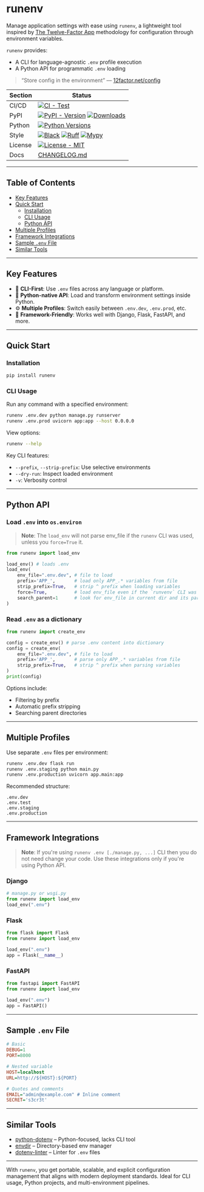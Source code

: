 # runenv

Manage application settings with ease using `runenv`, a lightweight tool inspired by [The Twelve-Factor App](https://12factor.net/config) methodology for configuration through environment variables.

`runenv` provides:
- A CLI for language-agnostic `.env` profile execution
- A Python API for programmatic `.env` loading

> “Store config in the environment” — [12factor.net/config](https://12factor.net/config)

| Section  | Status |
|----------|--------|
| CI/CD    | [![CI - Test](https://github.com/onjin/runenv/actions/workflows/test.yml/badge.svg)](https://github.com/onjin/runenv/actions/workflows/test.yml) |
| PyPI     | [![PyPI - Version](https://img.shields.io/pypi/v/runenv.svg?logo=pypi&label=PyPI)](https://pypi.org/project/runenv/) [![Downloads](https://img.shields.io/pypi/dm/runenv.svg?color=blue)](https://pypi.org/project/runenv/) |
| Python   | [![Python Versions](https://img.shields.io/pypi/pyversions/runenv.svg?logo=python&label=Python)](https://pypi.org/project/runenv/) |
| Style    | [![Black](https://img.shields.io/badge/code%20style-black-000000.svg)](https://github.com/psf/black) [![Ruff](https://img.shields.io/endpoint?url=https://raw.githubusercontent.com/astral-sh/ruff/main/assets/badge/v2.json)](https://github.com/astral-sh/ruff) [![Mypy](https://img.shields.io/badge/types-Mypy-blue.svg)](https://github.com/python/mypy) |
| License  | [![License - MIT](https://img.shields.io/badge/license-MIT-9400d3.svg)](https://spdx.org/licenses/) |
| Docs     | [CHANGELOG.md](CHANGELOG.md) |

---

## Table of Contents

- [Key Features](#key-features)
- [Quick Start](#quick-start)
  - [Installation](#installation)
  - [CLI Usage](#cli-usage)
  - [Python API](#python-api)
- [Multiple Profiles](#multiple-profiles)
- [Framework Integrations](#framework-integrations)
- [Sample `.env` File](#sample-env-file)
- [Similar Tools](#similar-tools)

---

## Key Features

- 🚀 **CLI-First**: Use `.env` files across any language or platform.
- 🐍 **Python-native API**: Load and transform environment settings inside Python.
- ⚙️ **Multiple Profiles**: Switch easily between `.env.dev`, `.env.prod`, etc.
- 🧩 **Framework-Friendly**: Works well with Django, Flask, FastAPI, and more.

---

## Quick Start

### Installation

```bash
pip install runenv
```

### CLI Usage

Run any command with a specified environment:

```bash
runenv .env.dev python manage.py runserver
runenv .env.prod uvicorn app:app --host 0.0.0.0
```

View options:

```bash
runenv --help
```

Key CLI features:
- `--prefix`, `--strip-prefix`: Use selective environments
- `--dry-run`: Inspect loaded environment
- `-v`: Verbosity control

---

## Python API

### Load `.env` into `os.environ`

> **Note**: The `load_env` will not parse env_file if the `runenv` CLI was used, unless you `force=True` it.

```python
from runenv import load_env

load_env() # loads .env
load_env(
    env_file=".env.dev", # file to load
    prefix='APP_',       # load only APP_.* variables from file
    strip_prefix=True,   # strip ^ prefix when loading variables
    force=True,          # load env_file even if the `runvenv` CLI was used
    search_parent=1      # look for env_file in current dir and its parent dir
)
```

### Read `.env` as a dictionary

```python
from runenv import create_env

config = create_env() # parse .env content into dictionary
config = create_env(
    env_file=".env.dev", # file to load
    prefix='APP_',       # parse only APP_.* variables from file
    strip_prefix=True,   # strip ^ prefix when parsing variables
)
print(config)
```

Options include:
- Filtering by prefix
- Automatic prefix stripping
- Searching parent directories

---

## Multiple Profiles

Use separate `.env` files per environment:

```bash
runenv .env.dev flask run
runenv .env.staging python main.py
runenv .env.production uvicorn app.main:app
```

Recommended structure:
```
.env.dev
.env.test
.env.staging
.env.production
```

---

## Framework Integrations

> **Note**: If you're using `runenv .env [./manage.py, ...]` CLI then you do not need change your code. Use these integrations only if you're using Python API.

### Django

```python
# manage.py or wsgi.py
from runenv import load_env
load_env(".env")
```

### Flask

```python
from flask import Flask
from runenv import load_env

load_env(".env")
app = Flask(__name__)
```

### FastAPI

```python
from fastapi import FastAPI
from runenv import load_env

load_env(".env")
app = FastAPI()
```

---

## Sample `.env` File

```ini
# Basic
DEBUG=1
PORT=8000

# Nested variable
HOST=localhost
URL=http://${HOST}:${PORT}

# Quotes and comments
EMAIL="admin@example.com" # Inline comment
SECRET='s3cr3t'
```

---

## Similar Tools

- [python-dotenv](https://github.com/theskumar/python-dotenv) – Python-focused, lacks CLI tool
- [envdir](https://github.com/jezdez/envdir) – Directory-based env manager
- [dotenv-linter](https://github.com/dotenv-linter/dotenv-linter) – Linter for `.env` files

---

With `runenv`, you get portable, scalable, and explicit configuration management that aligns with modern deployment standards. Ideal for CLI usage, Python projects, and multi-environment pipelines.
